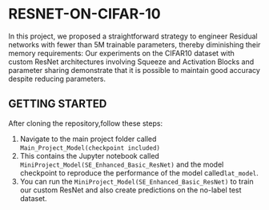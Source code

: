 # RESNET-ON-CIFAR-10
In this project, we proposed a straightforward strategy to engineer Residual networks with fewer than 5M trainable parameters, thereby diminishing their memory requirements: 
Our experiments on the CIFAR10 dataset with custom ResNet architectures involving Squeeze and Activation Blocks and parameter sharing demonstrate that it is possible to maintain good accuracy despite reducing parameters.

## GETTING STARTED

After cloning the repository,follow these steps:

1) Navigate to the main project folder called `Main_Project_Model(checkpoint included)`
2) This contains the Jupyter notebook called `MiniProject_Model(SE_Enhanced_Basic_ResNet)`  and the model checkpoint to reproduce the performance of the model called`lat_model`.
3) You can run the `MiniProject_Model(SE_Enhanced_Basic_ResNet)` to train our custom ResNet and also create predictions on the no-label test dataset.



